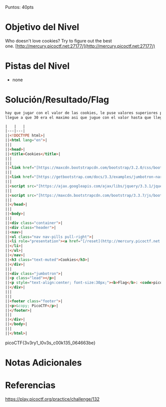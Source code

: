 Puntos: 40pts
# Objetivo del Nivel

Who doesn't love cookies? Try to figure out the best one. [http://mercury.picoctf.net:27177/](http://mercury.picoctf.net:27177/)

# Pistas del Nivel

- none
# Solución/Resultado/Flag

```bash
hay que jugar con el valor de las cookies, le puse valores superiores para descartar rangos superiores,
llegue a que 30 era el maximo asi que jugue con el valor hasta que llegue a +18
```

```html
|   |   |
|---|---|
||<!DOCTYPE html>|
||<html lang="en">|
|||
||<head>|
||<title>Cookies</title>|
|||
|||
||<link href="[https://maxcdn.bootstrapcdn.com/bootstrap/3.2.0/css/bootstrap.min.css](https://maxcdn.bootstrapcdn.com/bootstrap/3.2.0/css/bootstrap.min.css)" rel="stylesheet">|
|||
||<link href="[https://getbootstrap.com/docs/3.3/examples/jumbotron-narrow/jumbotron-narrow.css](https://getbootstrap.com/docs/3.3/examples/jumbotron-narrow/jumbotron-narrow.css)" rel="stylesheet">|
|||
||<script src="[https://ajax.googleapis.com/ajax/libs/jquery/3.3.1/jquery.min.js](https://ajax.googleapis.com/ajax/libs/jquery/3.3.1/jquery.min.js)"></script>|
|||
||<script src="[https://maxcdn.bootstrapcdn.com/bootstrap/3.3.7/js/bootstrap.min.js](https://maxcdn.bootstrapcdn.com/bootstrap/3.3.7/js/bootstrap.min.js)"></script>|
|||
||</head>|
|||
||<body>|
|||
||<div class="container">|
||<div class="header">|
||<nav>|
||<ul class="nav nav-pills pull-right">|
||<li role="presentation"><a href="[/reset](http://mercury.picoctf.net:27177/reset)" class="btn btn-link pull-right">Home</a>|
||</li>|
||</ul>|
||</nav>|
||<h3 class="text-muted">Cookies</h3>|
||</div>|
|||
||<div class="jumbotron">|
||<p class="lead"></p>|
||<p style="text-align:center; font-size:30px;"><b>Flag</b>: <code>picoCTF{3v3ry1_l0v3s_c00k135_064663be}</code></p>|
||</div>|
|||
|||
||<footer class="footer">|
||<p>&copy; PicoCTF</p>|
||</footer>|
|||
||</div>|
||</body>|
|||
||</html>|
```

picoCTF{3v3ry1_l0v3s_c00k135_064663be}
# Notas Adicionales
# Referencias

https://play.picoctf.org/practice/challenge/132